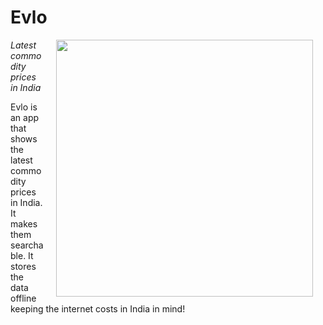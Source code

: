 # Evlo

<img src="docs/evlo_screenshot_nexus5x.png" width="411" align="right" hspace="20">

*Latest commodity prices in India*

Evlo is an app that shows the latest commodity prices in India. It makes them searchable. It stores the data offline keeping the internet costs in India in mind!

